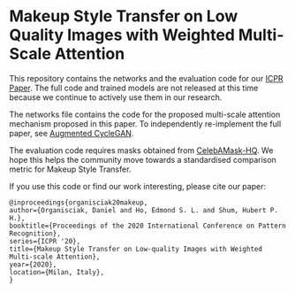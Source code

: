 # Makeup Style Transfer on Low Quality Images with Weighted Multi-Scale Attention
This repository contains the networks and the evaluation code for our [ICPR Paper](http://hubertshum.com/publications/icpr2020makeup/files/icpr2020makeup.pdf). The full code and trained models are not released at this time because we continue to actively use them in our research. 

The networks file contains the code for the proposed multi-scale attention mechanism proposed in this paper. To independently re-implement the full paper, see [Augmented CycleGAN](https://github.com/aalmah/augmented_cyclegan).

The evaluation code requires masks obtained from [CelebAMask-HQ](https://github.com/switchablenorms/CelebAMask-HQ). We hope this helps the community move towards a standardised comparison metric for Makeup Style Transfer.

If you use this code or find our work interesting, please cite our paper:
 ```
 @inproceedings{organisciak20makeup,
 author={Organisciak, Daniel and Ho, Edmond S. L. and Shum, Hubert P. H.},
 booktitle={Proceedings of the 2020 International Conference on Pattern Recognition},
 series={ICPR '20},
 title={Makeup Style Transfer on Low-quality Images with Weighted Multi-scale Attention},
 year={2020},
 location={Milan, Italy},
}
```
